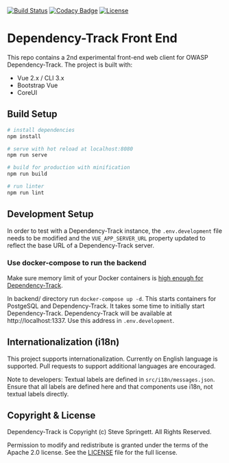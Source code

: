 [![Build Status](https://travis-ci.org/DependencyTrack/frontend.svg)](https://travis-ci.org/DependencyTrack/frontend)
[![Codacy Badge](https://api.codacy.com/project/badge/Grade/5d481daa38134900abe88e9e064e05c7)](https://www.codacy.com/manual/DependencyTrack/frontend?utm_source=github.com&utm_medium=referral&utm_content=DependencyTrack/frontend&utm_campaign=Badge_Grade)
[![License](https://img.shields.io/badge/license-Apache%202.0-brightgreen.svg)][license]

# Dependency-Track Front End

This repo contains a 2nd experimental front-end web client for OWASP Dependency-Track. The project is built with:

- Vue 2.x / CLI 3.x
- Bootstrap Vue
- CoreUI

## Build Setup

```bash
# install dependencies
npm install

# serve with hot reload at localhost:8080
npm run serve

# build for production with minification
npm run build

# run linter
npm run lint
```

## Development Setup

In order to test with a Dependency-Track instance, the `.env.development` file needs to be modified and the `VUE_APP_SERVER_URL` property updated to
reflect the base URL of a Dependency-Track server.

### Use docker-compose to run the backend

Make sure memory limit of your Docker containers is [high enough for Dependency-Track](https://docs.dependencytrack.org/getting-started/deploy-docker/).

In backend/ directory run `docker-compose up -d`. This starts containers for PostgeSQL and Dependency-Track. It takes some time to initially start Dependency-Track. Dependency-Track will be available at http://localhost:1337. Use this address in `.env.development`.

## Internationalization (i18n)

This project supports internationalization. Currently on English language is supported. Pull requests to support additional languages are encouraged.

Note to developers: Textual labels are defined in `src/i18n/messages.json`. Ensure that all labels are defined here and that components use i18n, not textual labels directly.

## Copyright & License

Dependency-Track is Copyright (c) Steve Springett. All Rights Reserved.

Permission to modify and redistribute is granted under the terms of the
Apache 2.0 license. See the [LICENSE] file for the full license.

[license]: https://github.com/DependencyTrack/frontend/blob/master/LICENSE
